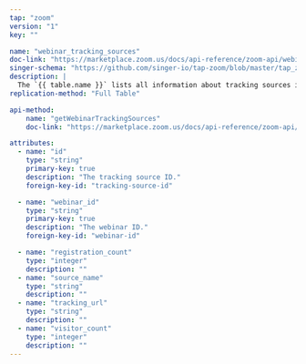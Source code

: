 ```yaml
---
tap: "zoom"
version: "1"
key: ""

name: "webinar_tracking_sources"
doc-link: "https://marketplace.zoom.us/docs/api-reference/zoom-api/webinars/gettrackingsources"
singer-schema: "https://github.com/singer-io/tap-zoom/blob/master/tap_zoom/schemas/webinar_tracking_sources.json"
description: |
  The `{{ table.name }}` lists all information about tracking sources in you {{ integration.display_name }} account.
replication-method: "Full Table"

api-method:
    name: "getWebinarTrackingSources"
    doc-link: "https://marketplace.zoom.us/docs/api-reference/zoom-api/webinars/gettrackingsources"

attributes:
  - name: "id"
    type: "string"
    primary-key: true
    description: "The tracking source ID."
    foreign-key-id: "tracking-source-id"

  - name: "webinar_id"
    type: "string"
    primary-key: true
    description: "The webinar ID."
    foreign-key-id: "webinar-id"

  - name: "registration_count"
    type: "integer"
    description: ""
  - name: "source_name"
    type: "string"
    description: ""
  - name: "tracking_url"
    type: "string"
    description: ""
  - name: "visitor_count"
    type: "integer"
    description: ""
---
```

